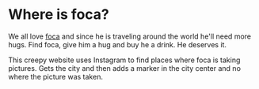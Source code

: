 # Where is foca?

We all love [foca](https://github.com/foca) and since he is traveling around the world he'll need
more hugs. Find foca, give him a hug and buy he a drink. He deserves it.

This creepy website uses Instagram to find places where foca is taking pictures.
Gets the city and then adds a marker in the city center and no where the picture
was taken.
